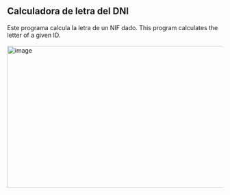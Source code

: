 ## Calculadora de letra del DNI

Este programa calcula la letra de un NIF dado. This program calculates the letter of a given ID.<br><br>
<img width="1242" height="332" alt="image" src="https://github.com/user-attachments/assets/af4978a9-c9e4-42b9-83e8-103417ba10a4" />

